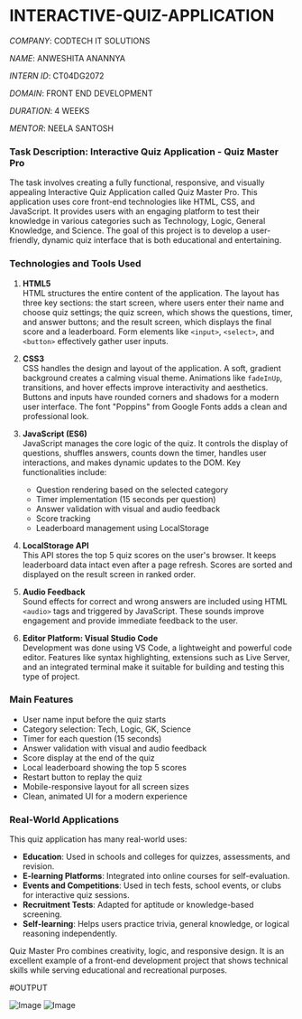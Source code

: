 # INTERACTIVE-QUIZ-APPLICATION

*COMPANY*: CODTECH IT SOLUTIONS

*NAME*: ANWESHITA ANANNYA

*INTERN ID*: CT04DG2072

*DOMAIN*: FRONT END DEVELOPMENT

*DURATION*: 4 WEEKS

*MENTOR*: NEELA SANTOSH

### Task Description: Interactive Quiz Application - Quiz Master Pro

The task involves creating a fully functional, responsive, and visually appealing Interactive Quiz Application called Quiz Master Pro. This application uses core front-end technologies like HTML, CSS, and JavaScript. It provides users with an engaging platform to test their knowledge in various categories such as Technology, Logic, General Knowledge, and Science. The goal of this project is to develop a user-friendly, dynamic quiz interface that is both educational and entertaining.

### Technologies and Tools Used

1. **HTML5**  
   HTML structures the entire content of the application. The layout has three key sections: the start screen, where users enter their name and choose quiz settings; the quiz screen, which shows the questions, timer, and answer buttons; and the result screen, which displays the final score and a leaderboard. Form elements like `<input>`, `<select>`, and `<button>` effectively gather user inputs.

2. **CSS3**  
   CSS handles the design and layout of the application. A soft, gradient background creates a calming visual theme. Animations like `fadeInUp`, transitions, and hover effects improve interactivity and aesthetics. Buttons and inputs have rounded corners and shadows for a modern user interface. The font "Poppins" from Google Fonts adds a clean and professional look.

3. **JavaScript (ES6)**  
   JavaScript manages the core logic of the quiz. It controls the display of questions, shuffles answers, counts down the timer, handles user interactions, and makes dynamic updates to the DOM. Key functionalities include:

   * Question rendering based on the selected category
   * Timer implementation (15 seconds per question)
   * Answer validation with visual and audio feedback
   * Score tracking
   * Leaderboard management using LocalStorage

4. **LocalStorage API**  
   This API stores the top 5 quiz scores on the user's browser. It keeps leaderboard data intact even after a page refresh. Scores are sorted and displayed on the result screen in ranked order.

5. **Audio Feedback**  
   Sound effects for correct and wrong answers are included using HTML `<audio>` tags and triggered by JavaScript. These sounds improve engagement and provide immediate feedback to the user.

6. **Editor Platform: Visual Studio Code**  
   Development was done using VS Code, a lightweight and powerful code editor. Features like syntax highlighting, extensions such as Live Server, and an integrated terminal make it suitable for building and testing this type of project.

### Main Features

* User name input before the quiz starts
* Category selection: Tech, Logic, GK, Science
* Timer for each question (15 seconds)
* Answer validation with visual and audio feedback
* Score display at the end of the quiz
* Local leaderboard showing the top 5 scores
* Restart button to replay the quiz
* Mobile-responsive layout for all screen sizes
* Clean, animated UI for a modern experience

### Real-World Applications

This quiz application has many real-world uses:

* **Education**: Used in schools and colleges for quizzes, assessments, and revision.
* **E-learning Platforms**: Integrated into online courses for self-evaluation.
* **Events and Competitions**: Used in tech fests, school events, or clubs for interactive quiz sessions.
* **Recruitment Tests**: Adapted for aptitude or knowledge-based screening.
* **Self-learning**: Helps users practice trivia, general knowledge, or logical reasoning independently.

Quiz Master Pro combines creativity, logic, and responsive design. It is an excellent example of a front-end development project that shows technical skills while serving educational and recreational purposes.

#OUTPUT

![Image](https://github.com/user-attachments/assets/18f57dd1-052f-4af3-b47d-29d58e451f38)
![Image](https://github.com/user-attachments/assets/31d08160-308c-4a95-8359-155bac6e3c00)
